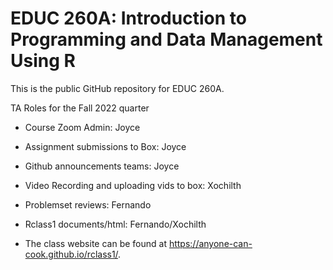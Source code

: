 # EDUC 260A: Introduction to Programming and Data Management Using R  

This is the public GitHub repository for EDUC 260A.

TA Roles for the Fall 2022 quarter

* Course Zoom Admin: Joyce

* Assignment submissions to Box: Joyce

* Github announcements teams: Joyce

* Video Recording and uploading vids to box: Xochilth

* Problemset reviews: Fernando

* Rclass1 documents/html: Fernando/Xochilth

* The class website can be found at https://anyone-can-cook.github.io/rclass1/.  

